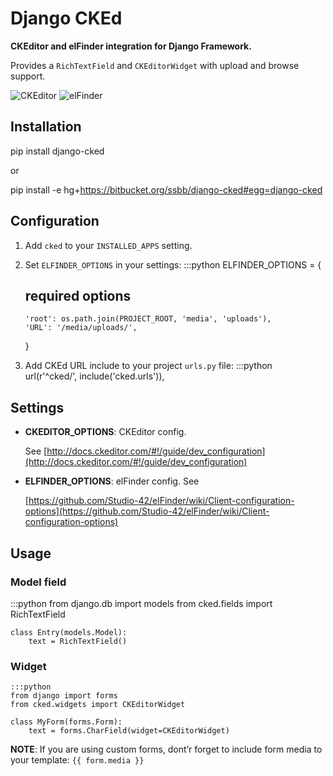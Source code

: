 # Django CKEd

**CKEditor and elFinder integration for Django Framework.**

Provides a `RichTextField` and `CKEditorWidget` with upload and
browse support.


![CKEditor](https://bitbucket.org/ssbb/django-cked/raw/default/img/ckeditor.jpg)
![elFinder](https://bitbucket.org/ssbb/django-cked/raw/default/img/elfinder.jpg)

## Installation

   pip install django-cked

or

   pip install -e hg+https://bitbucket.org/ssbb/django-cked#egg=django-cked


## Configuration

1. Add `cked` to your `INSTALLED_APPS` setting.

2. Set `ELFINDER_OPTIONS` in your settings:
   :::python
   ELFINDER_OPTIONS = {
   ## required options
       'root': os.path.join(PROJECT_ROOT, 'media', 'uploads'),
       'URL': '/media/uploads/',
   }

4. Add CKEd URL include to your project `urls.py` file:
   :::python
   url(r'^cked/', include('cked.urls')),

## Settings

- **CKEDITOR_OPTIONS**: CKEditor config.

  See [http://docs.ckeditor.com/#!/guide/dev_configuration](http://docs.ckeditor.com/#!/guide/dev_configuration)
-  **ELFINDER_OPTIONS**: elFinder config. See

   [https://github.com/Studio-42/elFinder/wiki/Client-configuration-options](https://github.com/Studio-42/elFinder/wiki/Client-configuration-options)


## Usage

### Model field

:::python
    from django.db import models
    from cked.fields import RichTextField


    class Entry(models.Model):
        text = RichTextField()

### Widget

    :::python
    from django import forms
    from cked.widgets import CKEditorWidget

    class MyForm(forms.Form):
        text = forms.CharField(widget=CKEditorWidget)

**NOTE**: If you are using custom forms, dont’r forget to include form
media to your template: `{{ form.media }}`
